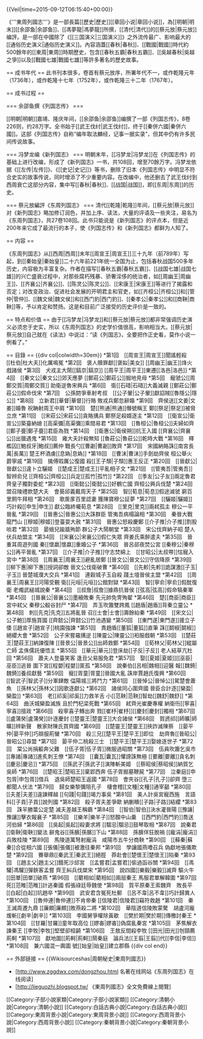 {{Veil|time=2015-09-12T06:15:40+00:00}}

《'''東周列國志'''》是一部長篇[[歷史|歷史]][[章回小说|章回小说]]，為[[明朝|明末]][[余邵鱼|余邵鱼]]、[[馮夢龍|馮夢龍]]所撰，[[清代|清代]]的[[蔡元放|蔡元放]]编評。是一部在中國除了《[[三国演义|三国演义]]》之外流传最广、影响最大的[[通俗历史演义|通俗历史演义]]。內容涵蓋[[春秋|春秋]]、[[戰國|戰國]]時代約500餘年的[[東周|東周]]時期歷史，包含[[春秋五霸|春秋五霸]]、[[吳越春秋|吳越之爭]]以及[[戰國七雄|戰國七雄]]等許多著名的歷史故事。

== 成书年代 ==
此书刊本很多，卷首有蔡元放序，所署年代不一，或作乾隆元年（1736年），或作乾隆十七年（1752年），或作乾隆三十二年（1767年）。

== 成书过程 ==

=== 余邵鱼撰《列国志传》 ===

[[明朝|明朝]]嘉靖、隆庆年间，[[余邵鱼|余邵鱼]]编撰了一部《列国志传》，8卷226则，约28万字。全书始于[[武王伐纣|武王伐纣]]，终于[[秦併六國|秦併六國]]。这部《列国志传》自称“编年取法麟经，记事一据实录”，但其中仍有许多民间传说故事。

=== 冯梦龙编《新列国志》 ===
明朝末年，[[冯梦龙|冯梦龙]]在《列国志传》的基础上进行改编，形成了《新列国志》一书，共108回，增至70餘万字。冯梦龙依据《[[左传|左传]]》、《[[史记|史记]]》等书，删除了旧本《列国志传》中明显不符合史实的故事传说，同时增添了不少重要内容。在改编中，他还删去了武王伐纣到西周衰亡这部分内容，集中写[[春秋|春秋]]、[[战国|战国]]，即[[东周|东周]]的历史。

=== 蔡元放編評《东周列国志》 ===
清代[[乾隆|乾隆]]年间，[[蔡元放|蔡元放]]对《新列国志》略加修订润色，并加上序、读法，大量的评语及一些夹注，易名为《东周列国志》，共27卷108回。此书只能说是《新列国志》的评点本，但是近200年来它成了最流行的本子，使《列国志传》和《新列国志》都鲜为人知了。

== 内容 ==

《东周列国志》从[[西周|西周]]末年[[周宣王|周宣王]]三十九年（前789年）写起，到[[秦始皇|秦始皇]]二十六年前221年统一全国为止，包括春秋战国500多年历史，内容极为丰富复杂。作者在描写[[春秋五霸|春秋五霸]]、[[战国七雄|战国七雄]]的兴亡盛衰过程中，对那些腐朽残暴、骄奢淫侈的统治者，如[[周幽王|周幽王]]、[[齐襄公|齐襄公]]、[[陈灵公|陈灵公]]、[[宋康王|宋康王]]等进行了揭露和否定；对改变政治、促进社会发展的开明君主和官吏，如[[齐桓公|齐桓公]]和[[管仲|管仲]]、[[魏文侯|魏文侯]]和[[西门豹|西门豹]]、[[秦孝公|秦孝公]]和[[商鞅|商鞅]]等，予以肯定和赞扬。这是和目前广泛接受的历史评价是一致的。

== 特点和价值 ==
由于[[冯梦龙|冯梦龙]]和[[蔡元放|蔡元放]]都非常强调历史演义必须忠于史实，所以《东周列国志》的史学价值很高，影响相当大。[[蔡元放|蔡元放]]自己就在《读法》中说过：“读《列国志》，全要把作正史看，莫作小说一例看了。”

== 目錄 ==
{{div col|colwidth=30em}}
*第1回　[[周宣王|周宣王]]聞謠輕殺 [[杜伯|杜大夫]]化厲鳴冤
*第2回　褒人贖罪獻[[褒姒|美女]] [[周幽王|幽王]]烽火戲諸侯
*第3回　犬戎主大鬧[[鎬京|鎬京]] [[周平王|周平王]]東遷[[洛邑|洛邑]]
*第4回　[[秦文公|秦文公]]郊天應夢 [[鄭莊公|鄭莊公]]掘地見母
*第5回　寵虢公[[周鄭交質|周鄭交質]] 助衛逆魯宋興兵
*第6回　衛[[石碏|石碏]]大義滅親 [[鄭莊公|鄭莊公]]假命伐宋
*第7回　公孫閼爭車射考叔　[[公子翬|公子翬]]獻諂賊[[魯隱公|隱公]]
*第8回　立新君[[華督|華督]]行賂 敗戎兵鄭忽辭婚
*第9回　齊侯送[[文姜|文姜]]婚魯 祝聃射周王中肩
*第10回　楚[[熊通|熊通]]僭號稱王 鄭[[祭足|祭足]]被脅立庶
*第11回　[[宋莊公|宋莊公]]貪賂搆兵 鄭祭足殺婿逐主
*第12回　[[衛宣公|衛宣公]]築臺納媳 [[高渠彌|高渠彌]]乘間易君
*第13回　[[魯桓公|魯桓公]]夫婦如齊 [[鄭子亹|鄭子亹]]君臣為戮
*第14回　[[衛惠公|衛侯朔]]抗王入國 [[齊襄公|齊襄公]]出獵遇鬼
*第15回　雍大夫計殺無知 [[魯莊公|魯莊公]]乾時大戰
*第16回　釋檻囚[[鮑叔牙|鮑叔]]薦仲 戰長勺[[曹劌|曹劌]]敗齊
*第17回　宋國納賂誅[[南宮長萬|長萬]] 楚王杯酒虜[[息媯|息媯]]
*第18回　[[曹沫|曹沫]]手劍劫齊侯 桓公舉火爵寧戚
*第19回　擒傅瑕厲公復國 殺[[王子頹|子頹]]惠王反正
*第20回　[[晉獻公|晉獻公]]違卜立驪姬　[[楚成王|楚成王]]平亂相子文
*第21回　[[管夷吾|管夷吾]]智辨俞兒 [[齊桓公|齊桓公]]兵定[[孤竹|孤竹]]
*第22回　[[季友|公子友]]兩定魯君 齊皇子獨對委蛇
*第23回　[[衛懿公|衛懿公]]好鶴亡國 齊桓公興兵伐楚
*第24回　盟召陵禮款楚大夫　會葵邱義戴周天子
*第25回　智[[荀息|荀息]]假途滅虢 窮百里飼牛拜相
*第26回　歌扊扅百里認妻 獲陳寶穆公証夢
*第27回　[[驪姬|驪姬]]巧計殺[[申生|申生]] 獻公臨終囑荀息
*第28回　[[里克|里克]]兩弒孤主 穆公一平晉亂
*第29回　[[晉惠公|晉惠公]]大誅群臣 管夷吾病榻論相
*第30回　秦晉大戰龍門山 [[穆姬|穆姬]]登臺耍大赦
*第31回　晉惠公怒殺慶鄭 [[介子推|介子推]]割股啖君
*第32回　晏蛾兒踰牆殉節 群公子大鬧朝堂
*第33回　宋公伐齊納子昭 楚人伏兵劫盟主
*第34回　[[宋襄公|宋襄公]]假仁失眾 齊姜氏乘醉遣夫
*第35回　晉重耳周遊列國 秦[[懷嬴|懷嬴]]重婚公子
*第36回　晉呂郤夜焚公宮 [[秦穆公|秦穆公]]再平晉亂
*第37回　[[介子推|介子推]]守志焚綿上　[[甘昭公|太叔帶]]怙寵入宮中
*第38回　[[周襄王|周襄王]]避亂居鄭 [[晉文公|晉文公]]守信降原
*第39回　[[柳下惠|柳下惠]]授詞卻敵 晉文公伐衛破曹
*第40回　[[先軫|先軫]]詭謀激[[子玉|子玉]] 晉楚城濮大交兵
*第41回　連穀城子玉自殺 踐土壇晉侯主盟
*第42回　[[周襄王|周襄王]]河陽受覲 衛[[元咺|元咺]]公館對獄
*第43回　智[[寧俞|寧俞]]假酖復衛 老燭武縋城說秦
*第44回　[[叔詹|叔詹]]據鼎抗晉侯 [[弦高|弦高]]假命犒秦軍
*第45回　[[晉襄公|晉襄公]]墨縗敗秦 先元帥免冑殉翟
*第46回　楚[[商臣|商臣]]宮中弒父 秦穆公殽谷封尸
*第47回　弄玉吹簫雙跨鳳 [[趙盾|趙盾]]背秦立靈公
*第48回　刺[[先克|先克]]五將亂晉 召[[士會|士會]]壽餘紿秦
*第49回　[[宋文公|公子鮑]]厚施買國 [[齊懿公|齊懿公]]竹池遇變
*第50回　[[東門遂|東門遂]]援立子倭 [[趙宣子|趙宣子]]桃園強諫
*第51回　責趙盾[[董狐|董狐]]直筆 誅[[鬬椒|鬬椒]]絕纓大會
*第52回　公子宋嘗黿搆逆 [[陳靈公|陳靈公]]衵服戲朝
*第53回　[[楚莊王|楚莊王]]納諫復陳 [[晉景公|晉景公]]出師救鄭
*第54回　[[荀林父|荀林父]]縱屬亡師 孟侏儒託優悟主
*第55回　[[華元|華元]]登床劫[[子反|子反]] 老人結草亢杜回
*第56回　蕭夫人登臺笑客 逢丑父易服免君
*第57回　娶[[夏姬|夏姬]][[巫臣|巫臣]]逃晉 圍下宮[[程嬰|程嬰]]匿孤
*第58回　說秦伯[[呂相|魏相]]迎醫 報[[魏錡|魏錡]]養叔獻藝
*第59回　寵[[胥童|胥童]]晉國大亂 誅岸賈趙氏復興
*第60回　[[智武子|智武子]]分軍肆敵 偪陽城三將鬥力
*第61回　[[晉悼公|晉悼公]]駕楚會蕭魚　[[孫林父|孫林父]]因歌逐獻公
*第62回　諸侯同心圍齊國 晉臣合計逐[[欒盈|欒盈]]
*第63回　老[[祁奚|祁奚]]力救羊舌 小[[范鞅|范鞅]]智劫[[魏舒|魏舒]]
*第64回　曲沃城欒盈滅族 且於門杞梁死戰
*第65回　弒齊光崔慶專權 納衛衎[[寧喜|寧喜]]擅政
*第66回　殺寧喜子鱄出奔 戮[[崔杼|崔杼]][[慶封|慶封]]獨相
*第67回　[[盧蒲癸|盧蒲癸]]計逐慶封 [[楚靈王|楚靈王]]大合諸侯
*第68回　賀虒祁[[師曠|師曠]]辨新聲　散家財陳氏買齊國
*第69回　[[楚靈王|楚靈王]]挾詐滅陳蔡　[[晏平仲|晏平仲]]巧辯服荊蠻
*第70回　殺三兄[[楚平王|楚平王]]即位　劫齊魯[[晉昭公|晉昭公]]尋盟
*第71回　晏平仲二桃殺三士　[[楚平王|楚平王]]娶媳逐世子
*第72回　棠公尚捐軀奔父難　[[伍子胥|伍子胥]]微服過昭關
*第73回　伍員吹簫乞吳市 [[專諸|專諸]]進炙刺王僚
*第74回　[[囊瓦|囊瓦]]懼謗誅無極 [[要離|要離]]貪名刺[[慶忌|慶忌]]
*第75回　[[孫武子|孫武子]]演陣斬美姬　[[蔡昭侯|蔡昭侯]]納質乞吳師
*第76回　[[楚昭王|楚昭王]]棄郢西奔 伍子胥掘墓鞭屍
*第77回　泣秦庭[[申包胥|申包胥]]借兵　退吳師楚昭王返國
*第78回　會夾谷[[孔子|孔子]]卻齊 墮三都聞人伏法
*第79回　歸女樂黎彌阻孔子　棲會稽[[文種|文種]]通宰嚭
*第80回　[[夫差|夫差]]違諫釋越 [[句踐|句踐]]竭力事吳
*第81回　美人計吳宮寵西施　言語科[[子貢|子貢]]說列國
*第82回　殺子胥夫差爭歃 納蒯瞶[[子路|子路]]結纓
*第83回　誅羋勝葉公定楚 滅夫差越王稱霸
*第84回　[[智伯|智伯]]決水灌晉陽 [[豫讓|豫讓]]擊衣報襄子
*第85回　[[樂羊|樂羊子]]怒餟中山羹　[[西門豹|西門豹]]喬送河伯婦
*第86回　[[吳起|吳起]]殺妻求將 [[騶忌|騶忌]]鼓琴取相
*第87回　說秦君[[衛鞅|衛鞅]]變法 辭鬼谷[[孫臏|孫臏]]下山
*第88回　孫臏佯狂脫禍 [[龐涓|龐涓]]兵敗桂陵
*第89回　馬陵道萬弩射龐涓　咸陽市五牛分商鞅
*第90回　[[蘇秦|蘇秦]]合從相六國 [[張儀|張儀]]被激往秦邦
*第91回　學讓國燕噲召兵 偽獻地張儀欺楚
*第92回　賽舉鼎[[秦武王|秦武王]]絕脛　莽赴會[[楚懷王|楚懷王]]陷秦
*第93回　[[趙主父|趙主父]]餓死沙邱宮　[[孟嘗君|孟嘗君]]偷過函谷關
*第94回　[[馮驩|馮驩]]彈鋏客孟嘗 齊王糾兵伐桀宋
*第95回　說四國[[樂毅|樂毅]]滅齊 驅火牛[[田單|田單]]破燕
*第96回　[[藺相如|藺相如]]兩屈秦王 馬服君單解韓圍
*第97回　死[[范睢|范睢]]計逃秦國 假張祿廷辱魏使
*第98回　質平原秦王索魏齊　敗長平[[白起|白起]]坑趙卒
*第99回　武安君含冤死杜郵　[[呂不韋|呂不韋]]巧計歸異人
*第100回　[[魯仲連|魯仲連]]不肯帝秦 [[信陵君|信陵君]]竊符救趙
*第101回　秦王滅周遷九鼎 [[廉頗|廉頗]]敗燕殺二將
*第102回　華陰道信陵敗蒙驁　胡盧河龐煖斬[[劇辛|劇辛]]
*第103回　李國舅爭權除黃歇　[[樊於期|樊於期]]傳檄討秦王
*第104回　[[甘羅|甘羅]]童年取高位 [[嫪毐|嫪毐]]偽腐亂秦宮
*第105回　茅焦解衣諫秦王 [[李牧|李牧]]堅壁卻桓齮
*第106回　王敖反間殺李牧 [[田光|田光]]刎頸薦荊軻
*第107回　獻地圖[[荊軻|荊軻]]鬧秦庭　論兵法[[王翦|王翦]]代[[李信|李信]]
*第108回　兼六國混一輿圖 號[[始皇|始皇]]建立郡縣
{{div col end}}

== 外部链接 ==
{{Wikisourceshas|周朝秘史|東周列國志}}

* [http://www.zggdwx.com/dongzhou.html 名著在线网站《东周列国志》在线阅读]
* [http://lieguozhi.blogspot.tw/ 《東周列國志》全文免費線上閱覽]

[[Category:子部小說家類|Category:子部小說家類]]
[[Category:清朝小說|Category:清朝小說]]
[[Category:白話古典小說|Category:白話古典小說]]
[[Category:東周背景小說|Category:東周背景小說]]
[[Category:西周背景小說|Category:西周背景小說]]
[[Category:秦朝背景小說|Category:秦朝背景小說]]
